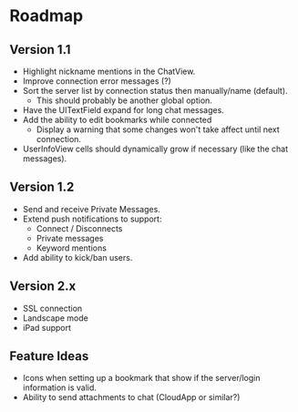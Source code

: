 # Roadmap

## Version 1.1

* Highlight nickname mentions in the ChatView.
* Improve connection error messages (?)
* Sort the server list by connection status then manually/name (default).
    * This should probably be another global option.
* Have the UITextField expand for long chat messages.
* Add the ability to edit bookmarks while connected
    - Display a warning that some changes won't take affect until next connection.
* UserInfoView cells should dynamically grow if necessary (like the chat messages).

## Version 1.2

* Send and receive Private Messages.
* Extend push notifications to support:
    * Connect / Disconnects
    * Private messages
    * Keyword mentions
* Add ability to kick/ban users.

## Version 2.x

* SSL connection
* Landscape mode
* iPad support

## Feature Ideas

* Icons when setting up a bookmark that show if the server/login information is valid.
* Ability to send attachments to chat (CloudApp or similar?)